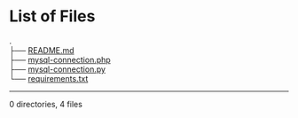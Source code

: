 # List of Files

.  
├── [README.md](README.md)  
├── [mysql-connection.php](mysql-connection.php)  
├── [mysql-connection.py](mysql-connection.py)  
└── [requirements.txt](requirements.txt)  

---
0 directories, 4 files
